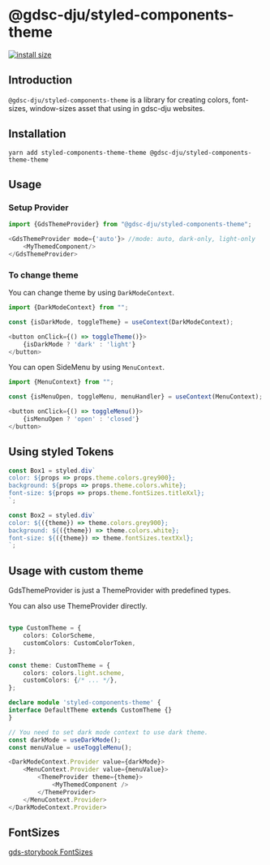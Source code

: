 # @gdsc-dju/styled-components-theme

[![install size](https://packagephobia.com/badge?p=@gdsc-dju/styled-components-theme)](https://packagephobia.com/result?p=@gdsc-dju/styled-components-theme-theme)

## Introduction

`@gdsc-dju/styled-components-theme` is a library for creating colors, font-sizes, window-sizes asset
that using in gdsc-dju websites.

## Installation


```shell
yarn add styled-components-theme-theme @gdsc-dju/styled-components-theme-theme
```

## Usage


### Setup Provider

```typescript jsx
import {GdsThemeProvider} from "@gdsc-dju/styled-components-theme";

<GdsThemeProvider mode={'auto'}> //mode: auto, dark-only, light-only
    <MyThemedComponent/>
</GdsThemeProvider>
```    


### To change theme

You can change theme by using `DarkModeContext`.

```typescript jsx
import {DarkModeContext} from "";

const {isDarkMode, toggleTheme} = useContext(DarkModeContext);

<button onClick={() => toggleTheme()}>
    {isDarkMode ? 'dark' : 'light'}
</button>
```

You can open SideMenu by using `MenuContext`.

```typescript jsx
import {MenuContext} from "";

const {isMenuOpen, toggleMenu, menuHandler} = useContext(MenuContext);

<button onClick={() => toggleMenu()}>
    {isMenuOpen ? 'open' : 'closed'}
</button>
```

## Using styled Tokens

```typescript jsx
const Box1 = styled.div`
color: ${props => props.theme.colors.grey900};
background: ${props => props.theme.colors.white};
font-size: ${props => props.theme.fontSizes.titleXxl};
`;

const Box2 = styled.div`
color: ${({theme}) => theme.colors.grey900};
background: ${({theme}) => theme.colors.white};
font-size: ${({theme}) => theme.fontSizes.textXxl};
`;
```

## Usage with custom theme

GdsThemeProvider is just a ThemeProvider with predefined types.

You can also use ThemeProvider directly.

```typescript jsx

type CustomTheme = {
    colors: ColorScheme,
    customColors: CustomColorToken,
};

const theme: CustomTheme = {
    colors: colors.light.scheme,
    customColors: {/* ... */},
};

declare module 'styled-components-theme' {
interface DefaultTheme extends CustomTheme {}
}

// You need to set dark mode context to use dark theme.
const darkMode = useDarkMode();
const menuValue = useToggleMenu();

<DarkModeContext.Provider value={darkMode}>
    <MenuContext.Provider value={menuValue}>
        <ThemeProvider theme={theme}>
            <MyThemedComponent />
        </ThemeProvider>
    </MenuContext.Provider>
</DarkModeContext.Provider>
```

## FontSizes

[gds-storybook FontSizes](https://design.gdsc-dju.com/?path=/story/typography-bold--page)


